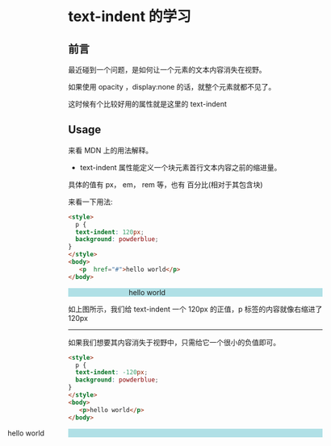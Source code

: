 # text-indent 的学习

## 前言

最近碰到一个问题，是如何让一个元素的文本内容消失在视野。         

如果使用 opacity ，display:none 的话，就整个元素就都不见了。        

这时候有个比较好用的属性就是这里的 text-indent           

## Usage 

来看 MDN 上的用法解释。       

- text-indent 属性能定义一个块元素首行文本内容之前的缩进量。         

具体的值有 px， em， rem 等，也有 百分比(相对于其包含块)            

来看一下用法:        

```html
<style>
  p {
  text-indent: 120px;
  background: powderblue;
}
</style>
<body>
   <p  href="#">hello world</p>
</body>
```
<p  style="text-indent: 120px; background: powderblue;">hello world</p>        

如上图所示，我们给 text-indent 一个 120px 的正值，p 标签的内容就像右缩进了 120px           

---       

如果我们想要其内容消失于视野中，只需给它一个很小的负值即可。        

```html
<style>
  p {
  text-indent: -120px;
  background: powderblue;
}
</style>
<body>
   <p>hello world</p>
</body>
```

<p  style="text-indent: -120px; background: powderblue;" >hello world</p>



